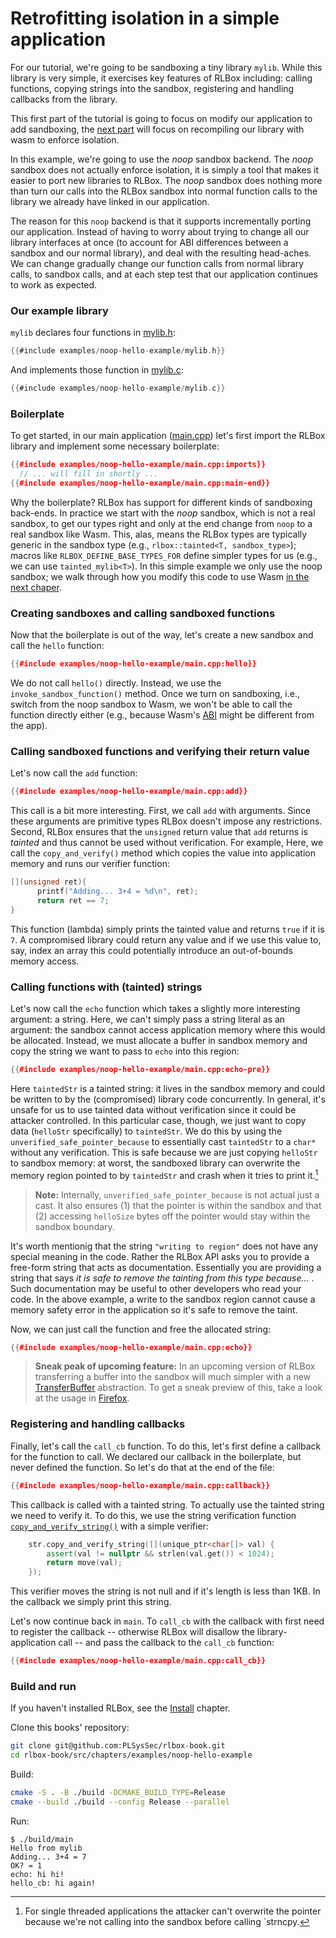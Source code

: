 # Retrofitting isolation in a simple application

For our tutorial, we're going to be sandboxing a tiny library ``mylib``. While
this library is very simple, it exercises key features of RLBox including:
calling functions, copying strings into the sandbox, registering and handling
callbacks from the library.

This first part of the tutorial is going to focus on modify our application to
add sandboxing, the [next part](./wasm-sandbox.md) will focus on recompiling our library with wasm to
enforce isolation.

In this example, we're going to use the _noop_ sandbox backend. The _noop_
sandbox does not actually enforce isolation, it is simply a tool that makes it
easier to port new libraries to RLBox. The _noop_ sandbox does nothing more than
turn our calls into the RLBox sandbox into normal function calls to the library
we already have linked in our application.

The reason for this `noop` backend is that it supports incrementally porting our
application. Instead of having to worry about trying to change all our library
interfaces at once (to account for ABI differences between a sandbox and our
normal library), and deal with the resulting head-aches. We can change gradually
change our function calls from normal library calls, to sandbox calls, and at
each step test that our application continues to work as expected.


### Our example library

``mylib`` declares four functions in [mylib.h](examples/noop-hello-example/mylib.h):

```c
{{#include examples/noop-hello-example/mylib.h}}
```

And implements those function in [mylib.c](./examples/noop-hello-example/mylib.c):

```c
{{#include examples/noop-hello-example/mylib.c}}
```


### Boilerplate

To get started, in our main application ([main.cpp](examples/noop-hello-example/main.cpp))
let's first import the RLBox library and implement some necessary boilerplate:

```cpp
{{#include examples/noop-hello-example/main.cpp:imports}}
  // ... will fill in shortly ...
{{#include examples/noop-hello-example/main.cpp:main-end}}
```

Why the boilerplate? RLBox has support for different kinds of sandboxing
back-ends. In practice we start with the _noop_ sandbox, which is not a real
sandbox, to get our types right and only at the end change from `noop` to a
real sandbox like Wasm. This, alas, means the RLBox types are
typically generic in the sandbox type (e.g., `rlbox::tainted<T,
sandbox_type>`); macros like `RLBOX_DEFINE_BASE_TYPES_FOR` define simpler types
for us (e.g., we can use `tainted_mylib<T>`). In this simple example we only
use the noop sandbox; we walk through how you modify this code to use Wasm [in
the next chaper](/chapters/wasm-sandbox.md).

### Creating sandboxes and calling sandboxed functions

Now that the boilerplate is out of the way, let's create a new sandbox and
call the `hello` function:

```cpp
{{#include examples/noop-hello-example/main.cpp:hello}}
```

We do not call `hello()` directly. Instead, we use the
`invoke_sandbox_function()` method. Once we turn on sandboxing, i.e., switch
from the noop sandbox to Wasm, we won't be able to call the function directly
either (e.g., because Wasm's
[ABI](https://en.wikipedia.org/wiki/Application_binary_interface) might be
different from the app).

### Calling sandboxed functions and verifying their return value

Let's now call the `add` function:

```cpp
{{#include examples/noop-hello-example/main.cpp:add}}
```

This call is a bit more interesting. First, we call `add` with arguments. Since
these arguments are primitive types RLBox doesn't impose any restrictions.
Second, RLBox ensures that the `unsigned` return value that `add` returns is
_tainted_ and thus cannot be used without verification. For example,
Here, we call the
`copy_and_verify()` method which copies the value into application memory and
runs our verifier function:

```cpp
[](unsigned ret){
      printf("Adding... 3+4 = %d\n", ret);
      return ret == 7;
}
```

This function (lambda) simply prints the tainted value and returns `true` if it
is `7`. A compromised library could return any value and if we use this value
to, say, index an array this could potentially introduce an out-of-bounds
memory access.

### Calling functions with (tainted) strings

Let's now call the `echo` function which takes a slightly more interesting
argument: a string. Here, we can't simply pass a string literal as an argument:
the sandbox cannot access application memory where this would be allocated.
Instead, we must allocate a buffer in sandbox memory and copy the string we
want to pass to `echo` into this region:

```cpp
{{#include examples/noop-hello-example/main.cpp:echo-pre}}
```

Here `taintedStr` is a tainted string: it lives in the sandbox memory and could
be written to by the (compromised) library code concurrently. In general, it's
unsafe for us to use tainted data without verification since it could be
attacker controlled. In this particular case, though, we just want to copy data
(`helloStr` specifically) to `taintedStr`. We do this by using the
`unverified_safe_pointer_because` to essentially cast `taintedStr` to a `char*`
without any verification. This is safe because we are just copying
`helloStr` to sandbox memory: at worst, the sandboxed library can overwrite the
memory region pointed to by `taintedStr` and crash when it tries to print
it.[^note-1]


> **Note:** Internally, `unverified_safe_pointer_because` is not actual just a
> cast. It also ensures (1) that the pointer is within the sandbox and that
> (2) accessing `helloSize` bytes off the pointer would stay within the sandbox
> boundary.

It's worth mentionig that the string `"writing to region"` does not have any
special meaning in the code. Rather the RLBox API asks you to provide a
free-form string that acts as documentation. Essentially you are providing a
string that says _it is safe to remove the tainting from this type because..._
. Such documentation may be useful to other developers who read your code. In
the above example, a write to the sandbox region cannot cause a memory safety
error in the application so it's safe to remove the taint.

Now, we can just call the function and free the allocated string:

```cpp
{{#include examples/noop-hello-example/main.cpp:echo}}
```

> **Sneak peak of upcoming feature:** In an upcoming version of RLBox
> transferring a buffer into the sandbox will much simpler with a new
> [TransferBuffer](https://searchfox.org/mozilla-central/source/xpcom/base/RLBoxUtils.h)
> abstraction. To get a sneak preview of this, take a look at the usage in
> [Firefox](https://searchfox.org/mozilla-central/source/gfx/ots/RLBoxWOFF2Host.cpp#175).

### Registering and handling callbacks

Finally, let's call the `call_cb` function. To do this, let's first define a
callback for the function to call. We declared our callback in the boilerplate, but never defined the function. So let's do that at the end of the file:

```cpp
{{#include examples/noop-hello-example/main.cpp:callback}}
```

This callback is called with a tainted string. To actually use the tainted
string we need to verify it. To do this, we use the string verification function
[`copy_and_verify_string()`](chapters/api/tainted.md) with a simple verifier:

```cpp
    str.copy_and_verify_string([](unique_ptr<char[]> val) {
        assert(val != nullptr && strlen(val.get()) < 1024);
        return move(val);
    });
```

This verifier moves the string is not null and if it's length is less than 1KB.
In the callback we simply print this string.

Let's now continue back in `main`. To `call_cb` with the callback with first
need to register the callback -- otherwise RLBox will disallow the
library-application call -- and pass the callback to the `call_cb` function:

```cpp
{{#include examples/noop-hello-example/main.cpp:call_cb}}
```

### Build and run

If you haven't installed RLBox, see the [Install](/chapters/rlbox-install.md)
chapter.

Clone this books' repository:

```bash
git clone git@github.com:PLSysSec/rlbox-book.git
cd rlbox-book/src/chapters/examples/noop-hello-example
```

Build:

```bash
cmake -S . -B ./build -DCMAKE_BUILD_TYPE=Release
cmake --build ./build --config Release --parallel
```

Run:

```bash:
$ ./build/main
Hello from mylib
Adding... 3+4 = 7
OK? = 1
echo: hi hi!
hello_cb: hi again!
```


[^note-1]: For single threaded applications the attacker can't overwrite the pointer because we're not calling into the sandbox before calling `strncpy.
